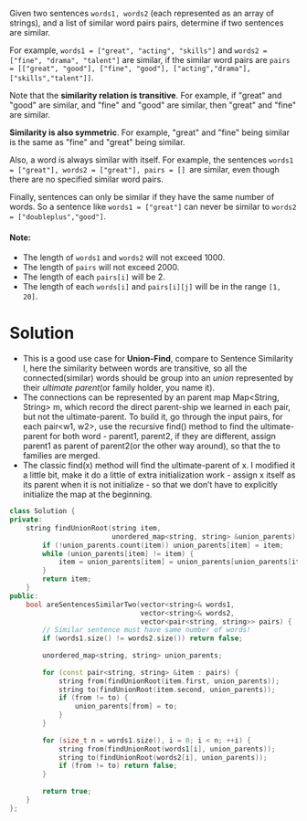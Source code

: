 Given two sentences ```words1, words2``` (each represented as an array of strings), and a list of similar word pairs pairs, determine if two sentences are similar.

For example, ```words1 = ["great", "acting", "skills"]``` and ```words2 = ["fine", "drama", "talent"]``` are similar, if the similar word pairs are ```pairs = [["great", "good"], ["fine", "good"], ["acting","drama"], ["skills","talent"]]```.

Note that the __similarity relation is transitive__. For example, if "great" and "good" are similar, and "fine" and "good" are similar, then "great" and "fine" are similar.

__Similarity is also symmetric__. For example, "great" and "fine" being similar is the same as "fine" and "great" being similar.

Also, a word is always similar with itself. For example, the sentences ```words1 = ["great"], words2 = ["great"], pairs = [] ```are similar, even though there are no specified similar word pairs.

Finally, sentences can only be similar if they have the same number of words. So a sentence like ```words1 = ["great"]``` can never be similar to ```words2 = ["doubleplus","good"]```.

#### Note:

* The length of ```words1``` and ```words2``` will not exceed 1000.
* The length of ```pairs``` will not exceed 2000.
* The length of each ```pairs[i]``` will be 2.
* The length of each ```words[i]``` and ```pairs[i][j]``` will be in the range ```[1, 20]```.

# Solution

* This is a good use case for __Union-Find__, compare to Sentence Similarity I, here the similarity between words are transitive, so all the connected(similar) words should be group into an _union_ represented by their _ultimate parent_(or family holder, you name it).  
* The connections can be represented by an parent map Map<String, String> m, which record the direct parent-ship we learned in each pair, but not the ultimate-parent. To build it, go through the input pairs, for each pair<w1, w2>, use the recursive find() method to find the ultimate-parent for both word - parent1, parent2, if they are different, assign parent1 as parent of parent2(or the other way around), so that the to families are merged.  
* The classic find(x) method will find the ultimate-parent of x. I modified it a little bit, make it do a little of extra initialization work - assign x itself as its parent when it is not initialize - so that we don’t have to explicitly initialize the map at the beginning.  


```cpp
class Solution {
private:
    string findUnionRoot(string item,
                         unordered_map<string, string> &union_parents) {
        if (!union_parents.count(item)) union_parents[item] = item;
        while (union_parents[item] != item) {
            item = union_parents[item] = union_parents[union_parents[item]];
        }
        return item;
    }
public:
    bool areSentencesSimilarTwo(vector<string>& words1, 
                                vector<string>& words2, 
                                vector<pair<string, string>> pairs) {
        // Similar sentence must have same number of words!
        if (words1.size() != words2.size()) return false;
        
        unordered_map<string, string> union_parents;
        
        for (const pair<string, string> &item : pairs) {
            string from(findUnionRoot(item.first, union_parents));
            string to(findUnionRoot(item.second, union_parents));
            if (from != to) {
                union_parents[from] = to;
            }
        }
        
        for (size_t n = words1.size(), i = 0; i < n; ++i) {
            string from(findUnionRoot(words1[i], union_parents));
            string to(findUnionRoot(words2[i], union_parents));
            if (from != to) return false;
        }
        
        return true;
    }
};
```
